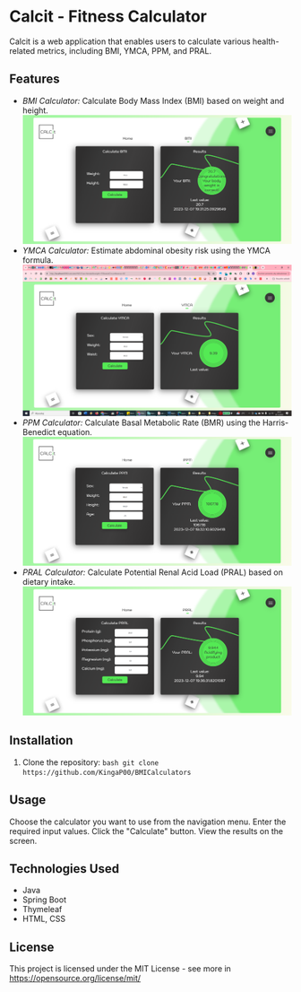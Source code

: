 # Calcit - Fitness Calculator

Calcit is a web application that enables users to calculate various health-related metrics, including BMI, YMCA, PPM, and PRAL.

## Features

- *BMI Calculator:* Calculate Body Mass Index (BMI) based on weight and height.
 ![](calcit/src/main/resources/images/BMI.png)
- *YMCA Calculator:* Estimate abdominal obesity risk using the YMCA formula.
  ![](calcit/src/main/resources/images/YMCA.png)
- *PPM Calculator:* Calculate Basal Metabolic Rate (BMR) using the Harris-Benedict equation.
  ![](calcit/src/main/resources/images/PPM.png)
- *PRAL Calculator:* Calculate Potential Renal Acid Load (PRAL) based on dietary intake.
  ![](calcit/src/main/resources/images/PRAL.png)
	
## Installation

1. Clone the repository:
```bash git clone https://github.com/KingaP00/BMICalculators ```

## Usage
Choose the calculator you want to use from the navigation menu.
Enter the required input values.
Click the "Calculate" button.
View the results on the screen.

## Technologies Used
- Java
- Spring Boot
- Thymeleaf
- HTML, CSS

## License
This project is licensed under the MIT License - see more  in https://opensource.org/license/mit/
